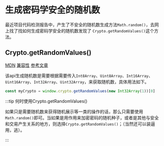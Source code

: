 # 生成密码学安全的随机数

最近项目代码检测报告中，产生了不安全的随机数生成方法`Math.random()`，去网上找了找如何生成密码学安全的随机数发现了
`Crypto.getRandomValues()`这个方法。

## Crypto.getRandomValues()
[MDN](https://developer.mozilla.org/zh-CN/docs/Web/API/Crypto/getRandomValues)
[兼容性](https://caniuse.com/?search=Crypto.getRandomValues())
[参考文章](https://www.zhangxinxu.com/wordpress/2021/12/js-getrandomvalue-math-random/)

该api生成随机数是需要根据需要传入`Int8Array`、`Uint8Array`、`Int16Array`、`Uint16Array`、`Int32Array`、`Uint32Array`，来获取随机数，具体用法如下。

```ts
const myCrypto = window.crypto.getRandomValues(new Int32Array(1))[0]
```

:::tip 何时使用Crypto.getRandomValues()

如果只是需要随机数来获得随机展示等一类的操作的话，那么只需要使用`Math.random()`即可。当如果是用作用来加密密码的随机种子，或者是其他与安全和交易产生关系的地方，则选择`Crypto.getRandomValues()`；（当然还可以装逼用，逃）。

:::